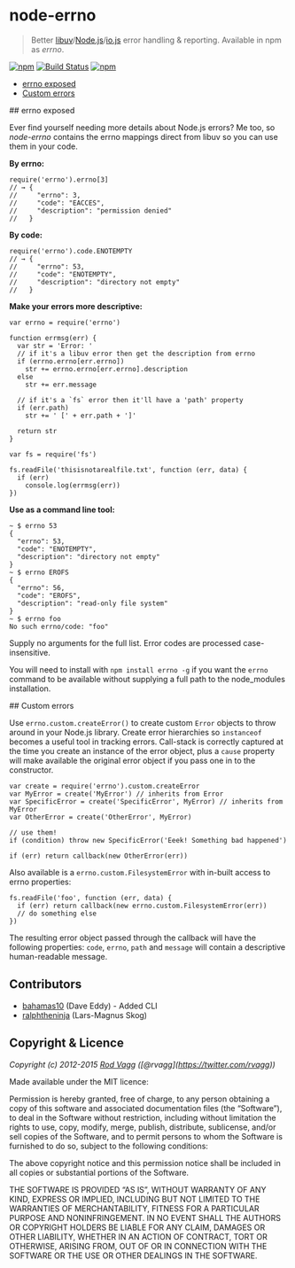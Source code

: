 node-errno
==========

> Better [libuv](https://github.com/libuv/libuv)/[Node.js](https://nodejs.org)/[io.js](https://iojs.org) error handling & reporting. Available in npm as *errno*.

[![npm](https://img.shields.io/npm/v/errno.svg)](https://www.npmjs.com/package/errno) [![Build Status](https://secure.travis-ci.org/rvagg/node-errno.png)](http://travis-ci.org/rvagg/node-errno) [![npm](https://img.shields.io/npm/dm/errno.svg)](https://www.npmjs.com/package/errno)

-   [errno exposed](#errnoexposed)
-   [Custom errors](#customerrors)

<span id="errnoexposed"></span> \#\# errno exposed

Ever find yourself needing more details about Node.js errors? Me too, so *node-errno* contains the errno mappings direct from libuv so you can use them in your code.

**By errno:**

    require('errno').errno[3]
    // → {
    //     "errno": 3,
    //     "code": "EACCES",
    //     "description": "permission denied"
    //   }

**By code:**

    require('errno').code.ENOTEMPTY
    // → {
    //     "errno": 53,
    //     "code": "ENOTEMPTY",
    //     "description": "directory not empty"
    //   }

**Make your errors more descriptive:**

    var errno = require('errno')

    function errmsg(err) {
      var str = 'Error: '
      // if it's a libuv error then get the description from errno
      if (errno.errno[err.errno])
        str += errno.errno[err.errno].description
      else
        str += err.message

      // if it's a `fs` error then it'll have a 'path' property
      if (err.path)
        str += ' [' + err.path + ']'

      return str
    }

    var fs = require('fs')

    fs.readFile('thisisnotarealfile.txt', function (err, data) {
      if (err)
        console.log(errmsg(err))
    })

**Use as a command line tool:**

    ~ $ errno 53
    {
      "errno": 53,
      "code": "ENOTEMPTY",
      "description": "directory not empty"
    }
    ~ $ errno EROFS
    {
      "errno": 56,
      "code": "EROFS",
      "description": "read-only file system"
    }
    ~ $ errno foo
    No such errno/code: "foo"

Supply no arguments for the full list. Error codes are processed case-insensitive.

You will need to install with `npm install errno -g` if you want the `errno` command to be available without supplying a full path to the node\_modules installation.

<span id="customerrors"></span> \#\# Custom errors

Use `errno.custom.createError()` to create custom `Error` objects to throw around in your Node.js library. Create error hierarchies so `instanceof` becomes a useful tool in tracking errors. Call-stack is correctly captured at the time you create an instance of the error object, plus a `cause` property will make available the original error object if you pass one in to the constructor.

    var create = require('errno').custom.createError
    var MyError = create('MyError') // inherits from Error
    var SpecificError = create('SpecificError', MyError) // inherits from MyError
    var OtherError = create('OtherError', MyError)

    // use them!
    if (condition) throw new SpecificError('Eeek! Something bad happened')

    if (err) return callback(new OtherError(err))

Also available is a `errno.custom.FilesystemError` with in-built access to errno properties:

    fs.readFile('foo', function (err, data) {
      if (err) return callback(new errno.custom.FilesystemError(err))
      // do something else
    })

The resulting error object passed through the callback will have the following properties: `code`, `errno`, `path` and `message` will contain a descriptive human-readable message.

Contributors
------------

-   [bahamas10](https://github.com/bahamas10) (Dave Eddy) - Added CLI
-   [ralphtheninja](https://github.com/ralphtheninja) (Lars-Magnus Skog)

Copyright & Licence
-------------------

*Copyright (c) 2012-2015 [Rod Vagg](https://github.com/rvagg) (<span class="citation" data-cites="rvagg">\[@rvagg\]</span>(https://twitter.com/rvagg))*

Made available under the MIT licence:

Permission is hereby granted, free of charge, to any person obtaining a copy of this software and associated documentation files (the “Software”), to deal in the Software without restriction, including without limitation the rights to use, copy, modify, merge, publish, distribute, sublicense, and/or sell copies of the Software, and to permit persons to whom the Software is furnished to do so, subject to the following conditions:

The above copyright notice and this permission notice shall be included in all copies or substantial portions of the Software.

THE SOFTWARE IS PROVIDED “AS IS”, WITHOUT WARRANTY OF ANY KIND, EXPRESS OR IMPLIED, INCLUDING BUT NOT LIMITED TO THE WARRANTIES OF MERCHANTABILITY, FITNESS FOR A PARTICULAR PURPOSE AND NONINFRINGEMENT. IN NO EVENT SHALL THE AUTHORS OR COPYRIGHT HOLDERS BE LIABLE FOR ANY CLAIM, DAMAGES OR OTHER LIABILITY, WHETHER IN AN ACTION OF CONTRACT, TORT OR OTHERWISE, ARISING FROM, OUT OF OR IN CONNECTION WITH THE SOFTWARE OR THE USE OR OTHER DEALINGS IN THE SOFTWARE.
